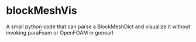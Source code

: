 # blockMeshVis
A small python code that can parse a BlockMeshDict and visualize it without invoking paraFoam or OpenFOAM in genearl
